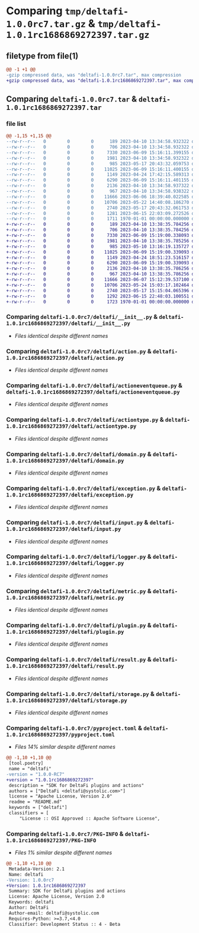 # Comparing `tmp/deltafi-1.0.0rc7.tar.gz` & `tmp/deltafi-1.0.1rc1686869272397.tar.gz`

## filetype from file(1)

```diff
@@ -1 +1 @@
-gzip compressed data, was "deltafi-1.0.0rc7.tar", max compression
+gzip compressed data, was "deltafi-1.0.1rc1686869272397.tar", max compression
```

## Comparing `deltafi-1.0.0rc7.tar` & `deltafi-1.0.1rc1686869272397.tar`

### file list

```diff
@@ -1,15 +1,15 @@
--rw-r--r--   0        0        0      189 2023-04-10 13:34:58.932322 deltafi-1.0.0rc7/README.md
--rw-r--r--   0        0        0      706 2023-04-10 13:34:58.932322 deltafi-1.0.0rc7/deltafi/__init__.py
--rw-r--r--   0        0        0     7330 2023-06-09 15:16:11.399155 deltafi-1.0.0rc7/deltafi/action.py
--rw-r--r--   0        0        0     1981 2023-04-10 13:34:58.932322 deltafi-1.0.0rc7/deltafi/actioneventqueue.py
--rw-r--r--   0        0        0      985 2023-05-17 20:43:32.059753 deltafi-1.0.0rc7/deltafi/actiontype.py
--rw-r--r--   0        0        0    11025 2023-06-09 15:16:11.400155 deltafi-1.0.0rc7/deltafi/domain.py
--rw-r--r--   0        0        0     1149 2023-04-24 17:42:15.589313 deltafi-1.0.0rc7/deltafi/exception.py
--rw-r--r--   0        0        0     6290 2023-06-09 15:16:11.401155 deltafi-1.0.0rc7/deltafi/input.py
--rw-r--r--   0        0        0     2136 2023-04-10 13:34:58.937322 deltafi-1.0.0rc7/deltafi/logger.py
--rw-r--r--   0        0        0      967 2023-04-10 13:34:58.938322 deltafi-1.0.0rc7/deltafi/metric.py
--rw-r--r--   0        0        0    11666 2023-06-06 18:39:40.022585 deltafi-1.0.0rc7/deltafi/plugin.py
--rw-r--r--   0        0        0    10706 2023-05-22 14:40:08.186270 deltafi-1.0.0rc7/deltafi/result.py
--rw-r--r--   0        0        0     2740 2023-05-17 20:43:32.061753 deltafi-1.0.0rc7/deltafi/storage.py
--rw-r--r--   0        0        0     1281 2023-06-15 22:03:09.272526 deltafi-1.0.0rc7/pyproject.toml
--rw-r--r--   0        0        0     1711 1970-01-01 00:00:00.000000 deltafi-1.0.0rc7/PKG-INFO
+-rw-r--r--   0        0        0      189 2023-04-10 13:38:35.784256 deltafi-1.0.1rc1686869272397/README.md
+-rw-r--r--   0        0        0      706 2023-04-10 13:38:35.784256 deltafi-1.0.1rc1686869272397/deltafi/__init__.py
+-rw-r--r--   0        0        0     7330 2023-06-09 15:19:00.338093 deltafi-1.0.1rc1686869272397/deltafi/action.py
+-rw-r--r--   0        0        0     1981 2023-04-10 13:38:35.785256 deltafi-1.0.1rc1686869272397/deltafi/actioneventqueue.py
+-rw-r--r--   0        0        0      985 2023-05-10 13:16:19.135727 deltafi-1.0.1rc1686869272397/deltafi/actiontype.py
+-rw-r--r--   0        0        0    11025 2023-06-09 15:19:00.339093 deltafi-1.0.1rc1686869272397/deltafi/domain.py
+-rw-r--r--   0        0        0     1149 2023-04-24 18:51:23.516157 deltafi-1.0.1rc1686869272397/deltafi/exception.py
+-rw-r--r--   0        0        0     6290 2023-06-09 15:19:00.339093 deltafi-1.0.1rc1686869272397/deltafi/input.py
+-rw-r--r--   0        0        0     2136 2023-04-10 13:38:35.786256 deltafi-1.0.1rc1686869272397/deltafi/logger.py
+-rw-r--r--   0        0        0      967 2023-04-10 13:38:35.786256 deltafi-1.0.1rc1686869272397/deltafi/metric.py
+-rw-r--r--   0        0        0    11666 2023-06-07 15:12:39.537100 deltafi-1.0.1rc1686869272397/deltafi/plugin.py
+-rw-r--r--   0        0        0    10706 2023-05-24 15:03:17.102464 deltafi-1.0.1rc1686869272397/deltafi/result.py
+-rw-r--r--   0        0        0     2740 2023-05-17 15:15:04.065396 deltafi-1.0.1rc1686869272397/deltafi/storage.py
+-rw-r--r--   0        0        0     1292 2023-06-15 22:48:03.100551 deltafi-1.0.1rc1686869272397/pyproject.toml
+-rw-r--r--   0        0        0     1723 1970-01-01 00:00:00.000000 deltafi-1.0.1rc1686869272397/PKG-INFO
```

### Comparing `deltafi-1.0.0rc7/deltafi/__init__.py` & `deltafi-1.0.1rc1686869272397/deltafi/__init__.py`

 * *Files identical despite different names*

### Comparing `deltafi-1.0.0rc7/deltafi/action.py` & `deltafi-1.0.1rc1686869272397/deltafi/action.py`

 * *Files identical despite different names*

### Comparing `deltafi-1.0.0rc7/deltafi/actioneventqueue.py` & `deltafi-1.0.1rc1686869272397/deltafi/actioneventqueue.py`

 * *Files identical despite different names*

### Comparing `deltafi-1.0.0rc7/deltafi/actiontype.py` & `deltafi-1.0.1rc1686869272397/deltafi/actiontype.py`

 * *Files identical despite different names*

### Comparing `deltafi-1.0.0rc7/deltafi/domain.py` & `deltafi-1.0.1rc1686869272397/deltafi/domain.py`

 * *Files identical despite different names*

### Comparing `deltafi-1.0.0rc7/deltafi/exception.py` & `deltafi-1.0.1rc1686869272397/deltafi/exception.py`

 * *Files identical despite different names*

### Comparing `deltafi-1.0.0rc7/deltafi/input.py` & `deltafi-1.0.1rc1686869272397/deltafi/input.py`

 * *Files identical despite different names*

### Comparing `deltafi-1.0.0rc7/deltafi/logger.py` & `deltafi-1.0.1rc1686869272397/deltafi/logger.py`

 * *Files identical despite different names*

### Comparing `deltafi-1.0.0rc7/deltafi/metric.py` & `deltafi-1.0.1rc1686869272397/deltafi/metric.py`

 * *Files identical despite different names*

### Comparing `deltafi-1.0.0rc7/deltafi/plugin.py` & `deltafi-1.0.1rc1686869272397/deltafi/plugin.py`

 * *Files identical despite different names*

### Comparing `deltafi-1.0.0rc7/deltafi/result.py` & `deltafi-1.0.1rc1686869272397/deltafi/result.py`

 * *Files identical despite different names*

### Comparing `deltafi-1.0.0rc7/deltafi/storage.py` & `deltafi-1.0.1rc1686869272397/deltafi/storage.py`

 * *Files identical despite different names*

### Comparing `deltafi-1.0.0rc7/pyproject.toml` & `deltafi-1.0.1rc1686869272397/pyproject.toml`

 * *Files 14% similar despite different names*

```diff
@@ -1,10 +1,10 @@
 [tool.poetry]
 name = "deltafi"
-version = "1.0.0-RC7"
+version = "1.0.1rc1686869272397"
 description = "SDK for DeltaFi plugins and actions"
 authors = ["DeltaFi <deltafi@systolic.com>"]
 license = "Apache License, Version 2.0"
 readme = "README.md"
 keywords = ["deltafi"]
 classifiers = [
     "License :: OSI Approved :: Apache Software License",
```

### Comparing `deltafi-1.0.0rc7/PKG-INFO` & `deltafi-1.0.1rc1686869272397/PKG-INFO`

 * *Files 1% similar despite different names*

```diff
@@ -1,10 +1,10 @@
 Metadata-Version: 2.1
 Name: deltafi
-Version: 1.0.0rc7
+Version: 1.0.1rc1686869272397
 Summary: SDK for DeltaFi plugins and actions
 License: Apache License, Version 2.0
 Keywords: deltafi
 Author: DeltaFi
 Author-email: deltafi@systolic.com
 Requires-Python: >=3.7,<4.0
 Classifier: Development Status :: 4 - Beta
```

